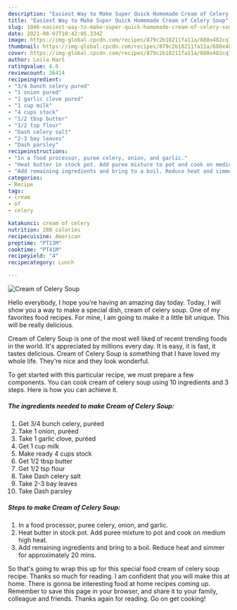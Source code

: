 ```yaml
---
description: "Easiest Way to Make Super Quick Homemade Cream of Celery Soup"
title: "Easiest Way to Make Super Quick Homemade Cream of Celery Soup"
slug: 1046-easiest-way-to-make-super-quick-homemade-cream-of-celery-soup
date: 2021-08-07T10:42:05.334Z
image: https://img-global.cpcdn.com/recipes/879c2b18211fa11a/680x482cq70/cream-of-celery-soup-recipe-main-photo.jpg
thumbnail: https://img-global.cpcdn.com/recipes/879c2b18211fa11a/680x482cq70/cream-of-celery-soup-recipe-main-photo.jpg
cover: https://img-global.cpcdn.com/recipes/879c2b18211fa11a/680x482cq70/cream-of-celery-soup-recipe-main-photo.jpg
author: Leila Hart
ratingvalue: 4.6
reviewcount: 36414
recipeingredient:
- "3/4 bunch celery pured"
- "1 onion pured"
- "1 garlic clove pured"
- "1 cup milk"
- "4 cups stock"
- "1/2 tbsp butter"
- "1/2 tsp flour"
- "Dash celery salt"
- "2-3 bay leaves"
- "Dash parsley"
recipeinstructions:
- "In a food processor, puree celery, onion, and garlic."
- "Heat butter in stock pot. Add puree mixture to pot and cook on medium high heat."
- "Add remaining ingredients and bring to a boil. Reduce heat and simmer for approximately 20 mins."
categories:
- Recipe
tags:
- cream
- of
- celery

katakunci: cream of celery 
nutrition: 280 calories
recipecuisine: American
preptime: "PT13M"
cooktime: "PT41M"
recipeyield: "4"
recipecategory: Lunch

---
```



![Cream of Celery Soup](https://img-global.cpcdn.com/recipes/879c2b18211fa11a/680x482cq70/cream-of-celery-soup-recipe-main-photo.jpg)

Hello everybody, I hope you're having an amazing day today. Today, I will show you a way to make a special dish, cream of celery soup. One of my favorites food recipes. For mine, I am going to make it a little bit unique. This will be really delicious.

Cream of Celery Soup is one of the most well liked of recent trending foods in the world. It's appreciated by millions every day. It is easy, it is fast, it tastes delicious. Cream of Celery Soup is something that I have loved my whole life. They're nice and they look wonderful.




To get started with this particular recipe, we must prepare a few components. You can cook cream of celery soup using 10 ingredients and 3 steps. Here is how you can achieve it.

<!--inarticleads1-->

##### The ingredients needed to make Cream of Celery Soup:

1. Get 3/4 bunch celery, puréed
1. Take 1 onion, puréed
1. Take 1 garlic clove, puréed
1. Get 1 cup milk
1. Make ready 4 cups stock
1. Get 1/2 tbsp butter
1. Get 1/2 tsp flour
1. Take Dash celery salt
1. Take 2-3 bay leaves
1. Take Dash parsley




<!--inarticleads2-->

##### Steps to make Cream of Celery Soup:

1. In a food processor, puree celery, onion, and garlic.
1. Heat butter in stock pot. Add puree mixture to pot and cook on medium high heat.
1. Add remaining ingredients and bring to a boil. Reduce heat and simmer for approximately 20 mins.




So that's going to wrap this up for this special food cream of celery soup recipe. Thanks so much for reading. I am confident that you will make this at home. There is gonna be interesting food at home recipes coming up. Remember to save this page in your browser, and share it to your family, colleague and friends. Thanks again for reading. Go on get cooking!
